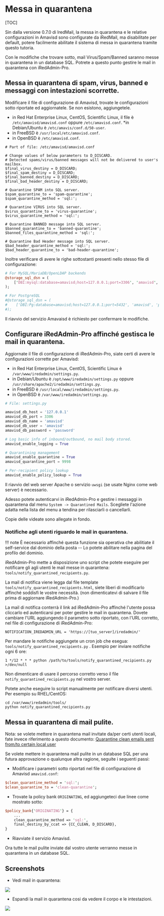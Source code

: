 # Messa in quarantena

[TOC]

Sin dalla versione 0.7.0 di IredMail, la messa in quarantena e le relative configurazioni in Amavisd sono configurate da iRedMail, ma disabilitate per default, potere facilmente abilitate il sistema di messa in quarantena tramite questo tutoria.

Con le modifiche che trovare sotto, mail Virus/Spam/Banned saranno messe in quarantena in un database SQL. Potrete a questo punto gestire le mail in quarantena con iRedAdmin-Pro.

## Messa in quarantena di spam, virus,  banned e messaggi con intestazioni scorrette.

Modificare il file di configurazione di Amavisd, trovate le configurazioni sotto riportate ed aggiornatele. Se non esistono, aggiungetele. 

* in Red Hat Enterprise Linux, CentOS, Scientific Linux, il file è `/etc/amavisd/amavisd.conf` oppure `/etc/amavisd.conf`.
*in Debian/Ubuntu è `/etc/amavis/conf.d/50-user`.
* in FreeBSD è `/usr/local/etc/amavisd.conf`.
* in OpenBSD è  `/etc/amavisd.conf`.

```
# Part of file: /etc/amavisd/amavisd.conf

# Change values of below parameters to D_DISCARD.
# Detected spams/virus/banned messages will not be delivered to user's mailbox.
$final_virus_destiny = D_DISCARD;
$final_spam_destiny = D_DISCARD;
$final_banned_destiny = D_DISCARD;
$final_bad_header_destiny = D_DISCARD;

# Quarantine SPAM into SQL server.
$spam_quarantine_to = 'spam-quarantine';
$spam_quarantine_method = 'sql:';

# Quarantine VIRUS into SQL server.
$virus_quarantine_to = 'virus-quarantine';
$virus_quarantine_method = 'sql:';

# Quarantine BANNED message into SQL server.
$banned_quarantine_to = 'banned-quarantine';
$banned_files_quarantine_method = 'sql:';

# Quarantine Bad Header message into SQL server.
$bad_header_quarantine_method = 'sql:';
$bad_header_quarantine_to = 'bad-header-quarantine';
```
Inoltre verificare di avere le righe sottostanti presenti nello stesso file di configurazione:

```perl
# For MySQL/MariaDB/OpenLDAP backends
@storage_sql_dsn = (
    ['DBI:mysql:database=amavisd;host=127.0.0.1;port=3306', 'amavisd', 'password'],
);

# For PostgreSQL
#@storage_sql_dsn = (
#    ['DBI:Pg:database=amavisd;host=127.0.0.1;port=5432', 'amavisd', 'password'],
#);
```

Il riavvio del servizio Amavaisd è richiesto per confermare le modifiche.

## Configurare iRedAdmin-Pro affinché gestisca le mail in quarantena.

Aggiornate il file di configurazione di iRedAdmin-Pro, siate certi di avere le configurazioni corrette per Amavisd:

* in Red Hat Enterprise Linux, CentOS, Scientific Linux è `/var/www/iredadmin/settings.py`.
* in Debian/Ubuntu è `/opt/www/iredadmin/settings.py` oppure `/usr/share/apache2/iredadmin/settings.py`.
* in FreeBSD è `/usr/local/www/iredadmin/settings.py`.
* in OpenBSD è `/var/www/iredadmin/settings.py`.

```python
# File: settings.py

amavisd_db_host = '127.0.0.1'
amavisd_db_port = 3306
amavisd_db_name = 'amavisd'
amavisd_db_user = 'amavisd'
amavisd_db_password = 'password'

# Log basic info of inbound/outbound, no mail body stored.
amavisd_enable_logging = True

# Quarantining management
amavisd_enable_quarantine = True
amavisd_quarantine_port = 9998

# Per-recipient policy lookup
amavisd_enable_policy_lookup = True
```

Il riavvio del web server Apache o servizio `uwsgi` (se usate Nginx come web server) è necessario.

Adesso potete autenticarvi in iRedAdmin-Pro e gestire i messaggi in quarantena dal menu `System -> Quarantined Mails`. Scegliete l'azione adatta nella lista del menu a tendina per rilasciarli o cancellarli.

Copie delle videate sono allegate in fondo.

### Notifiche agli utenti riguardo le mail in quarantena.

!!! note
   È necessario affinché questa funzione sia operativa che abilitiate il self-service dal dominio della 
   posta -- Lo potete abilitare nella pagina del profilo del dominio.

iRedAdmin-Pro mette a disposizione uno script che potete eseguire per notificare gli agli utenti le mail messe in quarantena: `tools/notify_quarantined_recipients.py`.

La mail di notifica viene legga dal file template `tools/notify_quarantined_recipients.html`, siete liberi di modificarlo affinché soddisfi le vostre necessità. (non dimenticatevi di salvare il file prima di aggiornare iRedAdmin-Pro.)

La mail di notifica conterrà il link ad iRedAdmin-Pro affinché l'utente possa cliccarlo ed autenticarsi per poter gestire le mail in quarantena. Dovete cambiare l'URL aggiungendo il parametro sotto riportato, con l'URL corretto, nel file di configurazione di iRedAdmin-Pro:

```
NOTIFICATION_IREDADMIN_URL = 'https://[tuo_server]/iredadmin/'
```

Per mandare le notifiche aggiungete un cron job che esegua: `tools/notify_quarantined_recipients.py` . Esempio per inviare notifiche ogni 6 ore:

```
1 */12 * * * python /path/to/tools/notify_quarantined_recipients.py >/dev/null
```

Non dimenticare di usare il percorso corretto verso il file `notify_quarantined_recipients.py` nel vostro server.

Potete anche eseguire lo script manualmente per notificare diversi utenti. Per esempio su RHEL/CentOS:

```
cd /var/www/iredadmin/tools/
python notify_quarantined_recipients.py
```

## Messa in quarantena di mail pulite.

Nota: se volete mettere in quarantena mail invitate da/per certi utenti locali, fate invece  riferimento a questo documento: [Quarantine clean emails sent from/to certain local user](./quarantine.clean.mails.per-user.html)

Se volete mettere in quarantena mail pulite in un database SQL per una futura approvazione o qualunque altra ragione, seguite i seguenti passi:

* Modificare i parametri sotto riportati nel file di configurazione di Amavisd `amavisd.conf`:

```perl
$clean_quarantine_method = 'sql:';
$clean_quarantine_to = 'clean-quarantine';
```

* Trovate la policy bank `ORIGINATING`, ed aggiungeteci due linee come mostrato sotto:

```perl
$policy_bank{'ORIGINATING'} = {
    ...
    clean_quarantine_method => 'sql:',
    final_destiny_by_ccat => {CC_CLEAN, D_DISCARD},
}
```

* Riavviate il servizio Amavisd.

Ora tutte le mail pulite inviate dal vostro utente verranno messe in quarantena in un database SQL.

## Screenshots

* Vedi mail in quarantena:

![](../images/iredadmin/system_maillog_quarantined.png)

* Espandi la mail in quarantena cosi da vedere il corpo e le intestazioni.

![](../images/iredadmin/system_maillog_quarantined_expanded.png)
